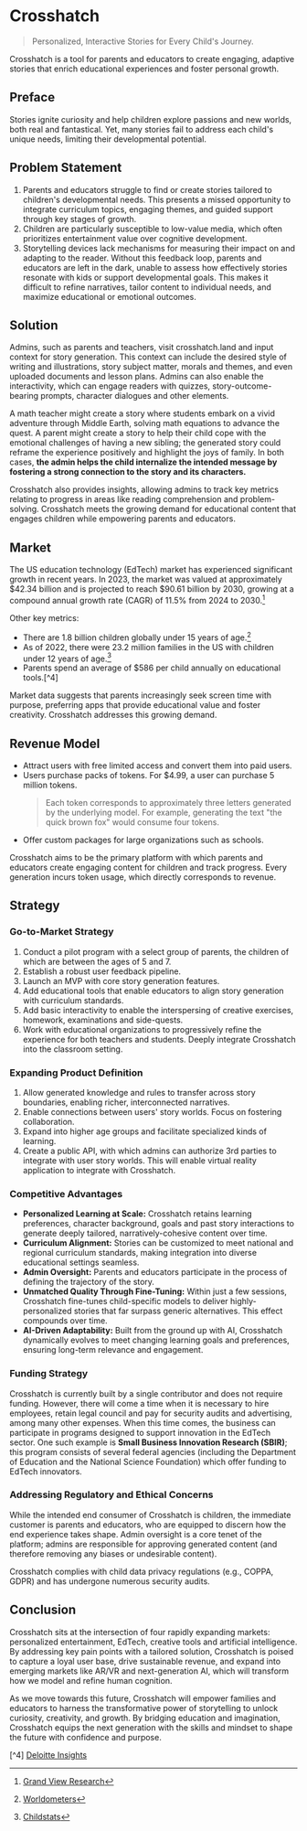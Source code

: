 # Crosshatch

> Personalized, Interactive Stories for Every Child's Journey.

Crosshatch is a tool for parents and educators to create engaging, adaptive stories that enrich
educational experiences and foster personal growth.

## Preface

Stories ignite curiosity and help children explore passions and new worlds, both real and
fantastical. Yet, many stories fail to address each child's unique needs, limiting their
developmental potential.

## Problem Statement

1. Parents and educators struggle to find or create stories tailored to children's developmental
   needs. This presents a missed opportunity to integrate curriculum topics, engaging themes, and
   guided support through key stages of growth.
2. Children are particularly susceptible to low-value media, which often prioritizes entertainment
   value over cognitive development.
3. Storytelling devices lack mechanisms for measuring their impact on and adapting to the reader.
   Without this feedback loop, parents and educators are left in the dark, unable to assess how
   effectively stories resonate with kids or support developmental goals. This makes it difficult to
   refine narratives, tailor content to individual needs, and maximize educational or emotional
   outcomes.

## Solution

Admins, such as parents and teachers, visit crosshatch.land and input context for story generation.
This context can include the desired style of writing and illustrations, story subject matter,
morals and themes, and even uploaded documents and lesson plans. Admins can also enable the
interactivity, which can engage readers with quizzes, story-outcome-bearing prompts, character
dialogues and other elements.

A math teacher might create a story where students embark on a vivid adventure through Middle Earth,
solving math equations to advance the quest. A parent might create a story to help their child cope
with the emotional challenges of having a new sibling; the generated story could reframe the
experience positively and highlight the joys of family. In both cases, **the admin helps the child
internalize the intended message by fostering a strong connection to the story and its characters.**

Crosshatch also provides insights, allowing admins to track key metrics relating to progress in
areas like reading comprehension and problem-solving. Crosshatch meets the growing demand for
educational content that engages children while empowering parents and educators.

## Market

The US education technology (EdTech) market has experienced significant growth in recent years. In
2023, the market was valued at approximately $42.34 billion and is projected to reach $90.61 billion
by 2030, growing at a compound annual growth rate (CAGR) of 11.5% from 2024 to 2030.[^1]

Other key metrics:

- There are 1.8 billion children globally under 15 years of age.[^2]
- As of 2022, there were 23.2 million families in the US with children under 12 years of age.[^3]
- Parents spend an average of $586 per child annually on educational tools.[^4]

Market data suggests that parents increasingly seek screen time with purpose, preferring apps that
provide educational value and foster creativity. Crosshatch addresses this growing demand.

## Revenue Model

- Attract users with free limited access and convert them into paid users.
- Users purchase packs of tokens. For $4.99, a user can purchase 5 million tokens.
  > Each token corresponds to approximately three letters generated by the underlying model. For
  > example, generating the text "the quick brown fox" would consume four tokens.
- Offer custom packages for large organizations such as schools.

Crosshatch aims to be the primary platform with which parents and educators create engaging content
for children and track progress. Every generation incurs token usage, which directly corresponds to
revenue.

## Strategy

### Go-to-Market Strategy

1. Conduct a pilot program with a select group of parents, the children of which are between the
   ages of 5 and 7.
2. Establish a robust user feedback pipeline.
3. Launch an MVP with core story generation features.
4. Add educational tools that enable educators to align story generation with curriculum standards.
5. Add basic interactivity to enable the interspersing of creative exercises, homework, examinations
   and side-quests.
6. Work with educational organizations to progressively refine the experience for both teachers and
   students. Deeply integrate Crosshatch into the classroom setting.

### Expanding Product Definition

1. Allow generated knowledge and rules to transfer across story boundaries, enabling richer,
   interconnected narratives.
2. Enable connections between users' story worlds. Focus on fostering collaboration.
3. Expand into higher age groups and facilitate specialized kinds of learning.
4. Create a public API, with which admins can authorize 3rd parties to integrate with user story
   worlds. This will enable virtual reality application to integrate with Crosshatch.

### Competitive Advantages

- **Personalized Learning at Scale:** Crosshatch retains learning preferences, character background,
  goals and past story interactions to generate deeply tailored, narratively-cohesive content over
  time.
- **Curriculum Alignment:** Stories can be customized to meet national and regional curriculum
  standards, making integration into diverse educational settings seamless.
- **Admin Oversight:** Parents and educators participate in the process of defining the trajectory
  of the story.
- **Unmatched Quality Through Fine-Tuning:** Within just a few sessions, Crosshatch fine-tunes
  child-specific models to deliver highly-personalized stories that far surpass generic
  alternatives. This effect compounds over time.
- **AI-Driven Adaptability:** Built from the ground up with AI, Crosshatch dynamically evolves to
  meet changing learning goals and preferences, ensuring long-term relevance and engagement.

### Funding Strategy

Crosshatch is currently built by a single contributor and does not require funding. However, there
will come a time when it is necessary to hire employees, retain legal council and pay for security
audits and advertising, among many other expenses. When this time comes, the business can
participate in programs designed to support innovation in the EdTech sector. One such example is
**Small Business Innovation Research (SBIR)**; this program consists of several federal agencies
(including the Department of Education and the National Science Foundation) which offer funding to
EdTech innovators.

### Addressing Regulatory and Ethical Concerns

While the intended end consumer of Crosshatch is children, the immediate customer is parents and
educators, who are equipped to discern how the end experience takes shape. Admin oversight is a core
tenet of the platform; admins are responsible for approving generated content (and therefore
removing any biases or undesirable content).

Crosshatch complies with child data privacy regulations (e.g., COPPA, GDPR) and has undergone
numerous security audits.

## Conclusion

Crosshatch sits at the intersection of four rapidly expanding markets: personalized entertainment,
EdTech, creative tools and artificial intelligence. By addressing key pain points with a tailored
solution, Crosshatch is poised to capture a loyal user base, drive sustainable revenue, and expand
into emerging markets like AR/VR and next-generation AI, which will transform how we model and
refine human cognition.

As we move towards this future, Crosshatch will empower families and educators to harness the
transformative power of storytelling to unlock curiosity, creativity, and growth. By bridging
education and imagination, Crosshatch equips the next generation with the skills and mindset to
shape the future with confidence and purpose.

[^1]: [Grand View Research](https://www.grandviewresearch.com/horizon/outlook/education-technology-market/united-states?utm_source=chatgpt.com)

[^2]: [Worldometers](https://www.worldometers.info/world-population)

[^3]: [Childstats](https://www.childstats.gov/americaschildren/demo.asp?utm_source=chatgpt.com)

[^4]
[Deloitte Insights](https://www2.deloitte.com/us/en/insights/industry/retail-distribution/back-to-school-survey.html)
